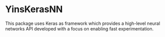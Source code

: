 # YinsKerasNN
This package uses Keras as framework which provides a high-level neural networks API developed with a focus on enabling fast experimentation.
